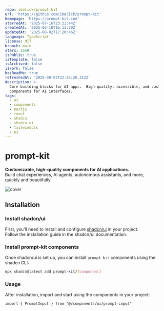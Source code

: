 ```yaml
---
repo: ibelick/prompt-kit
url: 'https://github.com/ibelick/prompt-kit'
homepage: 'https://prompt-kit.com'
starredAt: '2025-07-16T23:21:44Z'
createdAt: '2025-02-10T16:11:29Z'
updatedAt: '2025-08-02T17:20:46Z'
language: TypeScript
license: MIT
branch: main
stars: 1669
isPublic: true
isTemplate: false
isArchived: false
isFork: false
hasReadMe: true
refreshedAt: '2025-08-02T22:32:28.312Z'
description: >-
  Core building blocks for AI apps.  High-quality, accessible, and customizable
  components for AI interfaces.
tags:
  - ai
  - components
  - nextjs
  - react
  - shadcn
  - shadcn-ui
  - tailwindcss
  - ui
---
```


# prompt-kit

**Customizable, high-quality components for AI applications.**  
Build chat experiences, AI agents, autonomous assistants, and more, quickly and beautifully.

![cover](/app/opengraph-image.jpg)

## Installation

### Install shadcn/ui

First, you'll need to install and configure [shadcn/ui](https://ui.shadcn.com) in your project.  
Follow the installation guide in the shadcn/ui documentation.

### Install prompt-kit components

Once shadcn/ui is set up, you can install `prompt-kit` components using the shadcn CLI:

```sh
npx shadcn@latest add prompt-kit/[component]
```

### Usage

After installation, import and start using the components in your project:

```tsx
import { PromptInput } from "@/components/ui/prompt-input"
```
